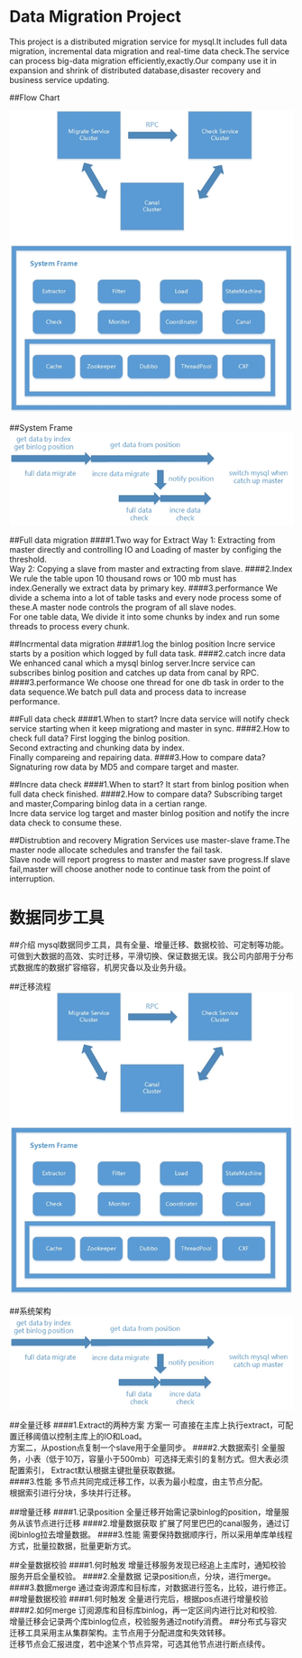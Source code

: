 # Data Migration Project
This project is a distributed migration service for mysql.It includes full data migration, incremental data migration and real-time data check.The service can process big-data migration efficiently,exactly.Our company use it in expansion and shrink of distributed database,disaster recovery and business service updating.

##Flow Chart

![flow-chart](https://github.com/waj89757/db-migration/blob/master/readme/架构图.jpg)


##System Frame
![frame](https://github.com/waj89757/db-migration/blob/master/readme/迁移流程.jpg)


##Full data migration
####1.Two way for Extract
Way 1: Extracting from master directly and controlling IO and Loading of master by configing the threshold.</br>
Way 2: Copying a slave from master and extracting from slave.
####2.Index
We rule the table upon 10 thousand rows or 100 mb must has index.Generally we extract data by primary key.
####3.performance
We divide a schema into a lot of table tasks and every node process some of these.A master node controls the program of all slave nodes.</br>
For one table data, We divide it into some chunks by index and run some threads to process every chunk.

##Incrmental data migration
####1.log the binlog position
Incre service starts by a position which logged by full data task.
####2.catch incre data
We enhanced canal which a mysql binlog server.Incre service can subscribes binlog position and catches up data from canal by RPC.
####3.performance
We choose one thread for one db task in order to the data sequence.We batch pull data and process data to increase performance.

##Full data check
####1.When to start?
Incre data service will notify check service starting when it keep migrationg and master in sync.
####2.How to check full data?
First logging the binlog position.</br>
Second extracting and chunking data by index.</br>
Finally compareing and repairing data.
####3.How to compare data?
Signaturing row data by MD5 and compare target and master.

##Incre data check
####1.When to start?
It start from binlog position when full data check finished.
####2.How to compare data?
Subscribing target and master,Comparing binlog data in a certian range.</br>
Incre data service log target and master binlog position and notify the incre data check to consume these.

##Distrubtion and recovery
Migration Services use master-slave frame.The master node allocate schedules and transfer the fail task.</br>
Slave node will report progress to master and master save progress.If slave fail,master will choose another node to continue task from the point of interruption.



# 数据同步工具
##介绍
mysql数据同步工具，具有全量、增量迁移、数据校验、可定制等功能。可做到大数据的高效、实时迁移，平滑切换、保证数据无误。我公司内部用于分布式数据库的数据扩容缩容，机房灾备以及业务升级。

##迁移流程
![flow-chart](https://github.com/waj89757/db-migration/blob/master/readme/架构图.jpg)

##系统架构
![frame](https://github.com/waj89757/db-migration/blob/master/readme/迁移流程.jpg)

##全量迁移
####1.Extract的两种方案
方案一 可直接在主库上执行extract，可配置迁移阈值以控制主库上的IO和Load。</br>
方案二，从postion点复制一个slave用于全量同步。
####2.大数据索引
全量服务，小表（低于10万，容量小于500mb）可选择无索引的复制方式。但大表必须配置索引， Extract默认根据主键批量获取数据。     
####3.性能
多节点共同完成迁移工作，以表为最小粒度，由主节点分配。</br>
根据索引进行分块，多块并行迁移。 

##增量迁移
####1.记录position
全量迁移开始需记录binlog的position，增量服务从该节点进行迁移
####2.增量数据获取
扩展了阿里巴巴的canal服务，通过订阅binlog拉去增量数据。
####3.性能
需要保持数据顺序行，所以采用单库单线程方式，批量拉数据，批量更新方式。
          
##全量数据校验
####1.何时触发
增量迁移服务发现已经追上主库时，通知校验服务开启全量校验。
####2.全量数据
记录position点，分块，进行merge。
####3.数据merge
通过查询源库和目标库，对数据进行签名，比较，进行修正。
##增量数据校验
####1.何时触发
全量进行完后，根据pos点进行增量校验
####2.如何merge
订阅源库和目标库binlog，再一定区间内进行比对和校验.</br>
增量迁移会记录两个库binlog位点，校验服务通过notify消费。
##分布式与容灾
迁移工具采用主从集群架构。主节点用于分配进度和失效转移。</br>
迁移节点会汇报进度，若中途某个节点异常，可选其他节点进行断点续传。

